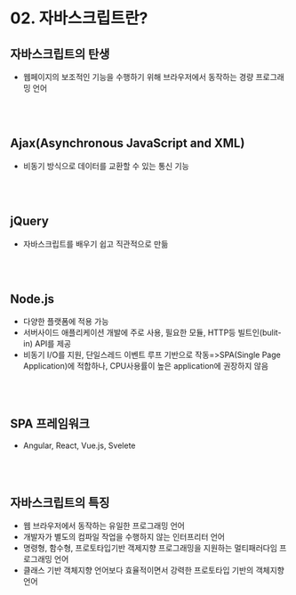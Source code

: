 # 02. 자바스크립트란?

## 자바스크립트의 탄생
- 웹페이지의 보조적인 기능을 수행하기 위해 브라우저에서 동작하는 경량 프로그래밍 언어
<br> 
<br>

## Ajax(Asynchronous JavaScript and XML)
- 비동기 방식으로 데이터를 교환할 수 있는 통신 기능
<br>
<br>

## jQuery
- 자바스크립트를 배우기 쉽고 직관적으로 만듦
<br>
<br>

## Node.js
- 다양한 플랫폼에 적용 가능
- 서버사이드 애플리케이션 개발에 주로 사용, 필요한 모듈, HTTP등 빌트인(bulit-in) API를 제공
- 비동기 I/O를 지원, 단일스레드 이벤트 루프 기반으로 작동=>SPA(Single Page Application)에 적합하나, CPU사용률이 높은 application에 권장하지 않음
<br>
<br>

## SPA 프레임워크
- Angular, React, Vue.js, Svelete
<br>
<br>

## 자바스크립트의 특징
- 웹 브라우저에서 동작하는 유일한 프로그래밍 언어
- 개발자가 별도의 컴파일 작업을 수행하지 않는 인터프리터 언어
- 명령형, 함수형, 프로토타입기반 객제지향 프로그래밍을 지원하는 멀티패러다임 프로그래밍 언어
- 클래스 기반 객체지향 언어보다 효율적이면서 강력한 프로토타입 기반의 객체지향 언어



